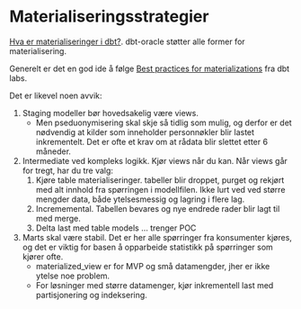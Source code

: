 # Materialiseringsstrategier

[Hva er materialiseringer i dbt?](https://docs.getdbt.com/docs/build/materializations). dbt-oracle støtter alle former for materialisering.

Generelt er det en god ide å følge [Best practices for materializations](https://docs.getdbt.com/best-practices/materializations/5-best-practices) fra dbt labs.

Det er likevel noen avvik:
1. Staging modeller bør hovedsakelig være views.
    - Men pseduonymisering skal skje så tidlig som mulig, og derfor er det nødvendig at kilder som inneholder personnøkler blir lastet inkrementelt. Det er ofte et krav om at rådata blir slettet etter 6 måneder.
2. Intermediate ved kompleks logikk. Kjør views når du kan. Når views går for tregt, har du tre valg:
    1. Kjøre table materialiseringer. tabeller blir droppet, purget og rekjørt med alt innhold fra spørringen i modellfilen. Ikke lurt ved ved større mengder data, både ytelsesmessig og lagring i flere lag.
    2. Incrememental. Tabellen bevares og nye endrede rader blir lagt til med merge.
    3. Delta last med table models ... trenger POC
3. Marts skal være stabil. Det er her alle spørringer fra konsumenter kjøres, og det er viktig for basen å opparbeide statistikk på spørringer som kjører ofte.
    - materialized_view er for MVP og små datamengder, jher er ikke ytelse noe problem.
    - For løsninger med større datamenger, kjør inkrementell last med partisjonering og indeksering.